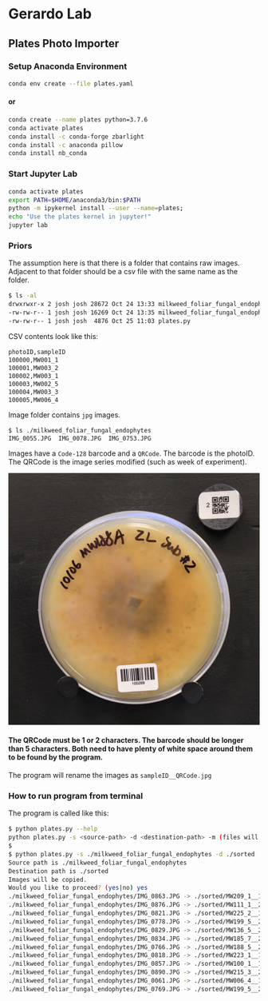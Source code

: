 # Gerardo Lab
## Plates Photo Importer

### Setup Anaconda Environment
```bash
conda env create --file plates.yaml
```
#### or
```bash
conda create --name plates python=3.7.6
conda activate plates
conda install -c conda-forge zbarlight
conda install -c anaconda pillow
conda install nb_conda
```

### Start Jupyter Lab
```bash
conda activate plates
export PATH=$HOME/anaconda3/bin:$PATH
python -m ipykernel install --user --name=plates;
echo "Use the plates kernel in jupyter!"
jupyter lab
```

### Priors
The assumption here is that there is a folder that contains raw images. Adjacent to that folder should be a csv file with the same name as the folder.

```bash
$ ls -al
drwxrwxr-x 2 josh josh 28672 Oct 24 13:33 milkweed_foliar_fungal_endophytes
-rw-rw-r-- 1 josh josh 16269 Oct 24 13:35 milkweed_foliar_fungal_endophytes.csv
-rw-rw-r-- 1 josh josh  4876 Oct 25 11:03 plates.py
```

CSV contents look like this:
```
photoID,sampleID
100000,MW001_1
100001,MW003_2
100002,MW003_1
100003,MW002_5
100004,MW003_3
100005,MW006_4
```

Image folder contains `jpg` images.
```
$ ls ./milkweed_foliar_fungal_endophytes
IMG_0055.JPG  IMG_0078.JPG  IMG_0753.JPG
```

Images have a `Code-128` barcode and a `QRCode`. The barcode is the photoID. The QRCode is the image series modified (such as week of experiment).

![Example Image](example.jpg?raw=true)
#### The QRCode must be 1 or 2 characters. The barcode should be longer than 5 characters. Both need to have plenty of white space around them to be found by the program.


The program will rename the images as `sampleID__QRCode.jpg`

### How to run program from terminal

The program is called like this:
```bash
$ python plates.py --help
python plates.py -s <source-path> -d <destination-path> -m (files will be moved rather than copied) -f (run without prompt for automated scripting)
$ 
$ python plates.py -s ./milkweed_foliar_fungal_endophytes -d ./sorted
Source path is ./milkweed_foliar_fungal_endophytes
Destination path is ./sorted
Images will be copied.
Would you like to proceed? (yes|no) yes
./milkweed_foliar_fungal_endophytes/IMG_0863.JPG -> ./sorted/MW209_1__1.jpg
./milkweed_foliar_fungal_endophytes/IMG_0876.JPG -> ./sorted/MW111_1__2.jpg
./milkweed_foliar_fungal_endophytes/IMG_0821.JPG -> ./sorted/MW225_2__1.jpg
./milkweed_foliar_fungal_endophytes/IMG_0778.JPG -> ./sorted/MW199_5__2.jpg
./milkweed_foliar_fungal_endophytes/IMG_0829.JPG -> ./sorted/MW136_5__2.jpg
./milkweed_foliar_fungal_endophytes/IMG_0834.JPG -> ./sorted/MW185_7__2.jpg
./milkweed_foliar_fungal_endophytes/IMG_0766.JPG -> ./sorted/MW188_5__2.jpg
./milkweed_foliar_fungal_endophytes/IMG_0818.JPG -> ./sorted/MW223_1__1.jpg
./milkweed_foliar_fungal_endophytes/IMG_0857.JPG -> ./sorted/MW100_1__1.jpg
./milkweed_foliar_fungal_endophytes/IMG_0890.JPG -> ./sorted/MW215_3__2.jpg
./milkweed_foliar_fungal_endophytes/IMG_0061.JPG -> ./sorted/MW006_4__1.jpg
./milkweed_foliar_fungal_endophytes/IMG_0769.JPG -> ./sorted/MW199_5__2.jpg
```